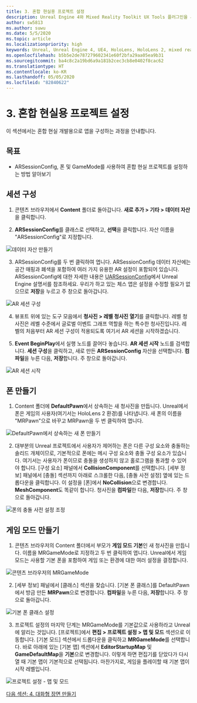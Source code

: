 ```yaml
---
title: 3. 혼합 현실용 프로젝트 설정
description: Unreal Engine 4와 Mixed Reality Toolkit UX Tools 플러그인을 사용하여 간단한 체스 앱을 만드는 자습서의 3부
author: sw5813
ms.author: suwu
ms.date: 5/5/2020
ms.topic: article
ms.localizationpriority: high
keywords: Unreal, Unreal Engine 4, UE4, HoloLens, HoloLens 2, mixed reality, 자습서, 시작, mrtk, uxt, UX Tools, 설명서
ms.openlocfilehash: b5b5e2de787279602341e60f2bfa29aa05ea9b31
ms.sourcegitcommit: ba4c8c2a19bd6a9a181b2cec3cb8e0402f8cac62
ms.translationtype: HT
ms.contentlocale: ko-KR
ms.lasthandoff: 05/05/2020
ms.locfileid: "82840622"
---
```

# <a name="3-setting-up-your-project-for-mixed-reality"></a>3. 혼합 현실용 프로젝트 설정

이 섹션에서는 혼합 현실 개발용으로 앱을 구성하는 과정을 안내합니다. 

## <a name="objectives"></a>목표

* ARSessionConfig, 폰 및 GameMode를 사용하여 혼합 현실 프로젝트를 설정하는 방법 알아보기

## <a name="configure-the-session"></a>세션 구성

1. 콘텐츠 브라우저에서 **Content** 폴더로 돌아갑니다. **새로 추가 > 기타 > 데이터 자산**을 클릭합니다. 

2. **ARSessionConfig**를 클래스로 선택하고, **선택**을 클릭합니다. 자산 이름을 "ARSessionConfig"로 지정합니다.

![데이터 자산 만들기](images/unreal-uxt/3-createasset.PNG)

3. ARSessionConfig를 두 번 클릭하여 엽니다. ARSessionConfig 데이터 자산에는 공간 매핑과 폐색을 포함하여 여러 가지 유용한 AR 설정이 포함되어 있습니다. ARSessionConfig에 대한 자세한 내용은 [UARSessionConfig](https://docs.unrealengine.com/en-US/API/Runtime/AugmentedReality/UARSessionConfig/index.html)에서 Unreal Engine 설명서를 참조하세요. 우리가 하고 있는 체스 앱은 설정을 수정할 필요가 없으므로 **저장**을 누르고 주 창으로 돌아갑니다. 

![AR 세션 구성](images/unreal-uxt/3-arsessionconfig.PNG)

4. 뷰포트 위에 있는 도구 모음에서 **청사진 > 레벨 청사진 열기**를 클릭합니다. 레벨 청사진은 레벨 수준에서 글로벌 이벤트 그래프 역할을 하는 특수한 청사진입니다. 레벨의 처음부터 AR 세션 구성이 적용되도록 여기서 AR 세션을 시작하겠습니다.  

5. **Event BeginPlay**에서 실행 노드를 끌어다 놓습니다. **AR 세션 시작** 노드를 검색합니다. **세션 구성**을 클릭하고, 새로 만든 **ARSessionConfig** 자산을 선택합니다. **컴파일**을 누른 다음, **저장**합니다. 주 창으로 돌아갑니다.

![AR 세션 시작](images/unreal-uxt/3-startarsession.PNG)

## <a name="create-a-pawn"></a>폰 만들기

1.  Content 폴더에 **DefaultPawn**에서 상속하는 새 청사진을 만듭니다. Unreal에서 폰은 게임의 사용자(여기서는 HoloLens 2 환경)를 나타냅니다. 새 폰의 이름을 "MRPawn"으로 바꾸고 MRPawn을 두 번 클릭하여 엽니다. 

![DefaultPawn에서 상속하는 새 폰 만들기](images/unreal-uxt/3-defaultpawn.PNG)

2.  대부분의 Unreal 프로젝트에서 사용자가 제어하는 폰은 다른 구성 요소와 충돌하는 솔리드 개체이므로, 기본적으로 폰에는 메시 구성 요소와 충돌 구성 요소가 있습니다. 여기서는 사용자가 폰이므로 충돌을 생성하지 않고 홀로그램을 통과할 수 있어야 합니다. [구성 요소] 패널에서 **CollisionComponent**를 선택합니다. [세부 정보] 패널에서 [충돌] 섹션까지 아래로 스크롤한 다음, [충돌 사전 설정] 옆에 있는 드롭다운을 클릭합니다. 이 설정을 [폰]에서 **NoCollision**으로 변경합니다. **MeshComponent**도 똑같이 합니다. 청사진을 **컴파일**한 다음, **저장**합니다. 주 창으로 돌아갑니다. 

![폰의 충돌 사전 설정 조정](images/unreal-uxt/3-nocollision.PNG)

## <a name="create-a-game-mode"></a>게임 모드 만들기

1.  콘텐츠 브라우저의 Content 폴더에서 부모가 **게임 모드 기본**인 새 청사진을 만듭니다. 이름을 MRGameMode로 지정하고 두 번 클릭하여 엽니다. Unreal에서 게임 모드는 사용할 기본 폰을 포함하여 게임 또는 환경에 대한 여러 설정을 결정합니다. 

![콘텐츠 브라우저의 MRGameMode](images/unreal-uxt/3-gamemode.PNG)

2.  [세부 정보] 패널에서 [클래스] 섹션을 찾습니다. [기본 폰 클래스]를 DefaultPawn에서 방금 만든 **MRPawn**으로 변경합니다. **컴파일**을 누른 다음, **저장**합니다. 주 창으로 돌아갑니다. 

![기본 폰 클래스 설정](images/unreal-uxt/3-setpawn.PNG)

3.  프로젝트 설정의 마지막 단계는 MRGameMode를 기본값으로 사용하라고 Unreal에 알리는 것입니다. [프로젝트]에서 **편집 > 프로젝트 설정 > 맵 및 모드** 섹션으로 이동합니다. [기본 모드] 섹션에서 드롭다운을 클릭하고 **MRGameMode**를 선택합니다. 바로 아래에 있는 [기본 맵] 섹션에서 **EditorStartupMap** 및 **GameDefaultMap**을 **기본**으로 변경합니다. 이렇게 하면 편집기를 닫았다가 다시 열 때 기본 맵이 기본적으로 선택됩니다. 마찬가지로, 게임을 플레이할 때 기본 맵이 시작 레벨입니다. 

![프로젝트 설정 - 맵 및 모드](images/unreal-uxt/3-mapsandmodes.PNG)

[다음 섹션: 4. 대화형 장면 만들기](unreal-uxt-ch4.md)